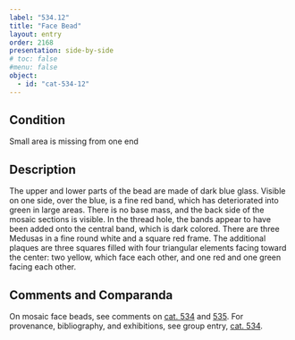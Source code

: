 ```yaml
---
label: "534.12"
title: "Face Bead"
layout: entry
order: 2168
presentation: side-by-side
# toc: false
#menu: false 
object:
  - id: "cat-534-12"
---
```


## Condition

Small area is missing from one end

## Description

The upper and lower parts of the bead are made of dark blue glass. Visible on one side, over the blue, is a fine red band, which has deteriorated into green in large areas. There is no base mass, and the back side of the mosaic sections is visible. In the thread hole, the bands appear to have been added onto the central band, which is dark colored. There are three Medusas in a fine round white and a square red frame. The additional plaques are three squares filled with four triangular elements facing toward the center: two yellow, which face each other, and one red and one green facing each other.

## Comments and Comparanda

On mosaic face beads, see comments on [cat. 534](/catalogue/cat-534/) and [535](/catalogue/cat-535/). For provenance, bibliography, and exhibitions, see group entry, [cat. 534](/catalogue/cat-534/).
